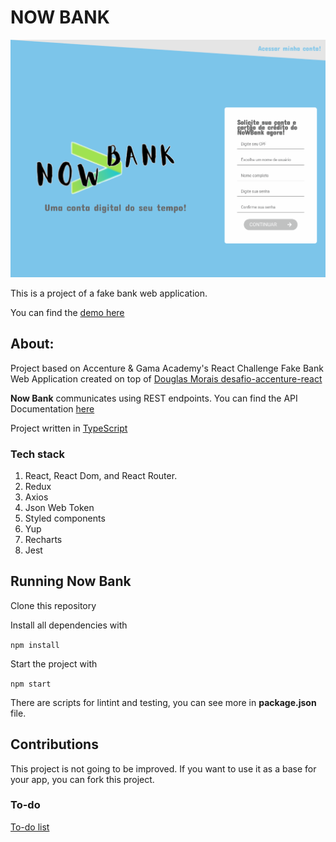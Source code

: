 # NOW BANK

![screen](./screen.png)

This is a project of a fake bank web application.

You can find the [demo here](https://desafio-react-404bank.vercel.app/)

## About:

Project based on Accenture & Gama Academy's React Challenge
Fake Bank Web Application created on top of [Douglas Morais desafio-accenture-react](https://github.com/mrdouglasmorais/desafio-accenture-react)

**Now Bank** communicates using REST endpoints. You can find the API Documentation [here](https://accenture-java-desafio.herokuapp.com/swagger-ui.html#/)

Project written in [TypeScript](https://www.typescriptlang.org/)

### Tech stack

1.  React, React Dom, and React Router.
2.  Redux
3.  Axios
4.  Json Web Token
5.  Styled components
6.  Yup
7.  Recharts
8.  Jest

## Running Now Bank

Clone this repository

Install all dependencies with

`npm install`

Start the project with

`npm start`

There are scripts for lintint and testing, you can see more in **package.json** file.

## Contributions

This project is not going to be improved. If you want to use it as a base for your app, you can fork this project.

### To-do

[To-do list](https://www.notion.so/4fd8d715429a49d8b7eb60a59b9419bf?v=6681c14727c44ffca73603024ee366d1)
